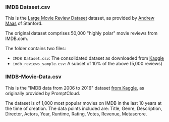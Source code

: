 ### IMDB Dataset.csv

This is the [Large Movie Review Dataset](https://ai.stanford.edu/~amaas/data/sentiment/) dataset, as provided by [Andrew Maas](https://ai.stanford.edu/~amaas/) of Stanford.

The original dataset comprises 50,000 "highly polar" movie reviews from IMDB.com.

The folder contains two files:
- `IMDB Dataset.csv`: The consolidated dataset as downloaded from [Kaggle](https://www.kaggle.com/datasets/lakshmi25npathi/imdb-dataset-of-50k-movie-reviews)
- `imdb_reviews_sample.csv`: A subset of 10% of the above (5,000 reviews)

### IMDB-Movie-Data.csv

This is the "IMDB data from 2006 to 2016" dataset [from Kaggle](https://www.kaggle.com/datasets/PromptCloudHQ/imdb-data), as originally provided by PromptCloud. 

The dataset is of 1,000 most popular movies on IMDB in the last 10 years at the time of creation. The data points included are: Title, Genre, Description, Director, Actors, Year, Runtime, Rating, Votes, Revenue, Metascrore.
